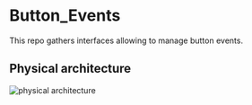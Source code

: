 # Button_Events
This repo gathers interfaces allowing to manage button events.

## Physical architecture

![physical architecture](http://www.plantuml.com/plantuml/proxy?cache=no&src=https://raw.githubusercontent.com/HomeMadeBots/Button_Events/main/doc/Button_Events.puml)
